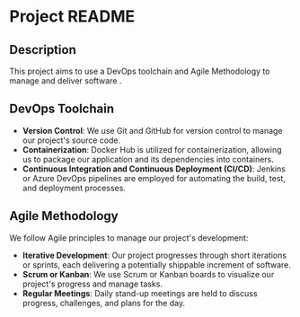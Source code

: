 # Project README

## Description
This project aims to use a DevOps toolchain and Agile Methodology to manage and deliver software .

## DevOps Toolchain
- **Version Control**: We use Git and GitHub for version control to manage our project's source code.
- **Containerization**: Docker Hub is utilized for containerization, allowing us to package our application and its dependencies into containers.
- **Continuous Integration and Continuous Deployment (CI/CD)**: Jenkins or Azure DevOps pipelines are employed for automating the build, test, and deployment processes.

## Agile Methodology
We follow Agile principles to manage our project's development:
- **Iterative Development**: Our project progresses through short iterations or sprints, each delivering a potentially shippable increment of software.
- **Scrum or Kanban**: We use Scrum or Kanban boards to visualize our project's progress and manage tasks.
- **Regular Meetings**: Daily stand-up meetings are held to discuss progress, challenges, and plans for the day.
